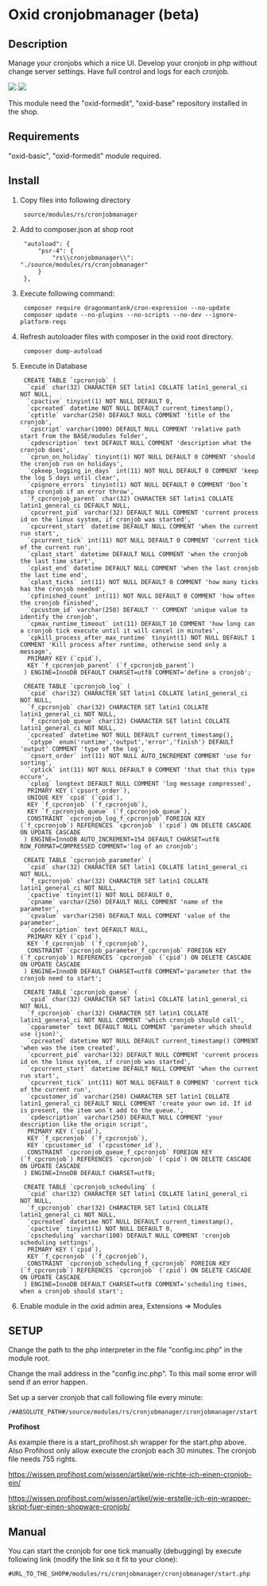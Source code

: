 # Oxid cronjobmanager (beta)

## Description

Manage your cronjobs which a nice UI. Develop your cronjob in php without change server settings. Have full control and logs for each cronjob.

![](view1.png)
![](view2.png)

This module need the "oxid-formedit", "oxid-base" repository installed in the shop.

## Requirements

"oxid-basic", "oxid-formedit" module required. 

## Install

1. Copy files into following directory

        source/modules/rs/cronjobmanager
          
2. Add to composer.json at shop root
  
        "autoload": {
            "psr-4": {
                "rs\\cronjobmanager\\": "./source/modules/rs/cronjobmanager"
            }
        },
    
3. Execute following command:

        composer require dragonmantank/cron-expression --no-update
        composer update --no-plugins --no-scripts --no-dev --ignore-platform-reqs

3. Refresh autoloader files with composer in the oxid root directory.

        composer dump-autoload
        
4. Execute in Database

        CREATE TABLE `cpcronjob` (
         `cpid` char(32) CHARACTER SET latin1 COLLATE latin1_general_ci NOT NULL,
         `cpactive` tinyint(1) NOT NULL DEFAULT 0,
         `cpcreated` datetime NOT NULL DEFAULT current_timestamp(),
         `cptitle` varchar(250) DEFAULT NULL COMMENT 'title of the cronjob',
         `cpscript` varchar(1000) DEFAULT NULL COMMENT 'relative path start from the BASE/modules folder',
         `cpdescription` text DEFAULT NULL COMMENT 'description what the cronjob does',
         `cprun_on_holiday` tinyint(1) NOT NULL DEFAULT 0 COMMENT 'should the cronjob run on holidays',
         `cpkeep_logging_in_days` int(11) NOT NULL DEFAULT 0 COMMENT 'keep the log 5 days until clear',
         `cpignore_errors` tinyint(1) NOT NULL DEFAULT 0 COMMENT 'Don´t stop cronjob if an error throw',
         `f_cpcronjob_parent` char(32) CHARACTER SET latin1 COLLATE latin1_general_ci DEFAULT NULL,
         `cpcurrent_pid` varchar(32) DEFAULT NULL COMMENT 'current process id on the linux system, if cronjob was started',
         `cpcurrent_start` datetime DEFAULT NULL COMMENT 'when the current run start',
         `cpcurrent_tick` int(11) NOT NULL DEFAULT 0 COMMENT 'current tick of the current run',
         `cplast_start` datetime DEFAULT NULL COMMENT 'when the cronjob the last time start',
         `cplast_end` datetime DEFAULT NULL COMMENT 'when the last cronjob the last time end',
         `cplast_ticks` int(11) NOT NULL DEFAULT 0 COMMENT 'how many ticks has the cronjob needed',
         `cpfinished_count` int(11) NOT NULL DEFAULT 0 COMMENT 'how often the cronjob finished',
         `cpcustom_id` varchar(250) DEFAULT '' COMMENT 'unique value to identify the cronjob',
         `cpmax_runtime_timeout` int(11) DEFAULT 10 COMMENT 'how long can a cronjob tick execute until it will cancel in minutes',
         `cpkill_process_after_max_runtime` tinyint(1) NOT NULL DEFAULT 1 COMMENT 'Kill process after runtime, otherwise send only a message',
         PRIMARY KEY (`cpid`),
         KEY `f_cpcronjob_parent` (`f_cpcronjob_parent`)
        ) ENGINE=InnoDB DEFAULT CHARSET=utf8 COMMENT='define a cronjob';
        
        CREATE TABLE `cpcronjob_log` (
         `cpid` char(32) CHARACTER SET latin1 COLLATE latin1_general_ci NOT NULL,
         `f_cpcronjob` char(32) CHARACTER SET latin1 COLLATE latin1_general_ci NOT NULL,
         `f_cpcronjob_queue` char(32) CHARACTER SET latin1 COLLATE latin1_general_ci NOT NULL,
         `cpcreated` datetime NOT NULL DEFAULT current_timestamp(),
         `cptype` enum('runtime','output','error','finish') DEFAULT 'output' COMMENT 'type of the log',
         `cpsort_order` int(11) NOT NULL AUTO_INCREMENT COMMENT 'use for sorting',
         `cptick` int(11) NOT NULL DEFAULT 0 COMMENT 'that that this type occure',
         `cplog` longtext DEFAULT NULL COMMENT 'log message compressed',
         PRIMARY KEY (`cpsort_order`),
         UNIQUE KEY `cpid` (`cpid`),
         KEY `f_cpcronjob` (`f_cpcronjob`),
         KEY `f_cpcronjob_queue` (`f_cpcronjob_queue`),
         CONSTRAINT `cpcronjob_log_f_cpcronjob` FOREIGN KEY (`f_cpcronjob`) REFERENCES `cpcronjob` (`cpid`) ON DELETE CASCADE ON UPDATE CASCADE
        ) ENGINE=InnoDB AUTO_INCREMENT=154 DEFAULT CHARSET=utf8 ROW_FORMAT=COMPRESSED COMMENT='log of an cronjob';
        
        CREATE TABLE `cpcronjob_parameter` (
         `cpid` char(32) CHARACTER SET latin1 COLLATE latin1_general_ci NOT NULL,
         `f_cpcronjob` char(32) CHARACTER SET latin1 COLLATE latin1_general_ci NOT NULL,
         `cpactive` tinyint(1) NOT NULL DEFAULT 0,
         `cpname` varchar(250) DEFAULT NULL COMMENT 'name of the parameter',
         `cpvalue` varchar(250) DEFAULT NULL COMMENT 'value of the parameter',
         `cpdescription` text DEFAULT NULL,
         PRIMARY KEY (`cpid`),
         KEY `f_cpcronjob` (`f_cpcronjob`),
         CONSTRAINT `cpcronjob_parameter_f_cpcronjob` FOREIGN KEY (`f_cpcronjob`) REFERENCES `cpcronjob` (`cpid`) ON DELETE CASCADE ON UPDATE CASCADE
        ) ENGINE=InnoDB DEFAULT CHARSET=utf8 COMMENT='parameter that the cronjob need to start';
        
        CREATE TABLE `cpcronjob_queue` (
         `cpid` char(32) CHARACTER SET latin1 COLLATE latin1_general_ci NOT NULL,
         `f_cpcronjob` char(32) CHARACTER SET latin1 COLLATE latin1_general_ci NOT NULL COMMENT 'which cronjob should call',
         `cpparameter` text DEFAULT NULL COMMENT 'parameter which should use (json)',
         `cpcreated` datetime NOT NULL DEFAULT current_timestamp() COMMENT 'when was the item created',
         `cpcurrent_pid` varchar(32) DEFAULT NULL COMMENT 'current process id on the linux system, if cronjob was started',
         `cpcurrent_start` datetime DEFAULT NULL COMMENT 'when the current run start',
         `cpcurrent_tick` int(11) NOT NULL DEFAULT 0 COMMENT 'current tick of the current run',
         `cpcustomer_id` varchar(250) CHARACTER SET latin1 COLLATE latin1_general_ci DEFAULT NULL COMMENT 'create your own id. If id is present, the item won´t add to the queue.',
         `cpdescription` varchar(250) DEFAULT NULL COMMENT 'your description like the origin script',
         PRIMARY KEY (`cpid`),
         KEY `f_cpcronjob` (`f_cpcronjob`),
         KEY `cpcustomer_id` (`cpcustomer_id`),
         CONSTRAINT `cpcronjob_queue_f_cpcronjob` FOREIGN KEY (`f_cpcronjob`) REFERENCES `cpcronjob` (`cpid`) ON DELETE CASCADE ON UPDATE CASCADE
        ) ENGINE=InnoDB DEFAULT CHARSET=utf8;
        
        CREATE TABLE `cpcronjob_scheduling` (
         `cpid` char(32) CHARACTER SET latin1 COLLATE latin1_general_ci NOT NULL,
         `f_cpcronjob` char(32) CHARACTER SET latin1 COLLATE latin1_general_ci NOT NULL,
         `cpcreated` datetime NOT NULL DEFAULT current_timestamp(),
         `cpactive` tinyint(1) NOT NULL DEFAULT 0,
         `cpscheduling` varchar(100) DEFAULT NULL COMMENT 'cronjob scheduling settings',
         PRIMARY KEY (`cpid`),
         KEY `f_cpcronjob` (`f_cpcronjob`),
         CONSTRAINT `cpcronjob_scheduling_f_cpcronjob` FOREIGN KEY (`f_cpcronjob`) REFERENCES `cpcronjob` (`cpid`) ON DELETE CASCADE ON UPDATE CASCADE
        ) ENGINE=InnoDB DEFAULT CHARSET=utf8 COMMENT='scheduling times, when a cronjob should start';
        
5. Enable module in the oxid admin area, Extensions => Modules
    
## SETUP

Change the path to the php interpreter in the file "config.inc.php" in the module root.

Change the mail address in the "config.inc.php". To this mail some error will send if an error happen.

Set up a server cronjob that call following file every minute:

    /#ABSOLUTE_PATH#/source/modules/rs/cronjobmanager/cronjobmanager/start.php

**Profihost**

As example there is a start_profihost.sh wrapper for the start.php above. 
Also Profihost only allow execute the cronjob each 30 minutes. The cronjob file needs 755 rights. 

https://wissen.profihost.com/wissen/artikel/wie-richte-ich-einen-cronjob-ein/

https://wissen.profihost.com/wissen/artikel/wie-erstelle-ich-ein-wrapper-skript-fuer-einen-shopware-cronjob/

## Manual

You can start the cronjob for one tick manually (debugging) by execute following link (modify the link so it fit to your clone):
    
    #URL_TO_THE_SHOP#/modules/rs/cronjobmanager/cronjobmanager/start.php